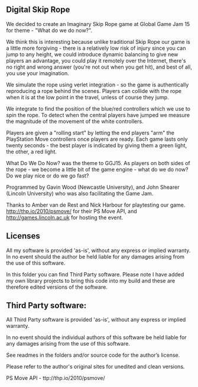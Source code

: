 ## Digital Skip Rope

We decided to create an Imaginary Skip Rope game at Global Game Jam 15 for theme - "What do we do now?".

We think this is interesting because unlike traditional Skip Rope our game is a little more forgiving - there is a relatively low risk of injury since you can jump to any height, we could introduce dynamic balancing to give new players an advantage, you could play it remotely over the Internet, there's no right and wrong answer (you're not out when you get hit), and best of all, you use your imagination.

We simulate the rope using verlet integration - so the game is authentically reproducing a rope behind the scenes. Players can collide with the rope when it is at the low point in the travel, unless of course they jump.

We integrate to find the position of the blue/red controllers which we use to spin the rope. To detect when the central players have jumped we measure the magnitude of the movement of the white controllers.

Players are given a "rolling start" by letting the end players "arm" the PlayStation Move controllers once players are ready. Each game lasts only twenty seconds - the best player is indicated by giving them a green light, the other, a red light.

What Do We Do Now? was the theme to GGJ15. As players on both sides of the rope - we become a little bit of the game engine - what do we do now? Do we play nice or do we go fast?

Programmed by Gavin Wood (Newcastle University), and John Shearer (Lincoln University) who was also facilitating the Game Jam.

Thanks to Amber van de Rest and Nick Harbour for playtesting our game. http://thp.io/2010/psmove/ for their PS Move API, and http://games.lincoln.ac.uk for hosting the event.

## Licenses

All my software is provided 'as-is', without any express or implied warranty. In no event should the author be held liable for any damages arising from the use of this software.

In this folder you can find Third Party software. Please note I have added my own library projects to bring this code into my build and these are therefore edited versions of the software.

## Third Party software:

All Third Party software is provided 'as-is', without any express or implied warranty.

In no event should the individual authors of this software be held liable for any damages arising from the use of this software.

See readmes in the folders and/or source code for the author’s license.

Please refer to the author's original sites for unedited and clean versions.

PS Move API - ttp://thp.io/2010/psmove/
